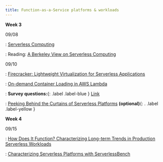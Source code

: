 ```yaml
---
title: Function-as-a-Service platforms & workloads
---
```


**Week 3**

09/08

: [Serverless Computing]()

: Reading: [A Berkeley View on Serverless Computing](https://www2.eecs.berkeley.edu/Pubs/TechRpts/2019/EECS-2019-3.pdf)


09/10

: [Firecracker: Lightweight Virtualization for Serverless Applications](https://www.usenix.org/conference/nsdi20/presentation/agache)

: [On-demand Container Loading in AWS Lambda](https://www.usenix.org/conference/atc23/presentation/brooker)

: **Survey questions:**{: .label .label-blue } [Link](https://edstem.org/us/courses/84432/discussion/6912987)

: [Peeking Behind the Curtains of Serverless Platforms](https://www.usenix.org/conference/atc18/presentation/wang-liang) **(optional)**{: . .label .label-yellow }

**Week 4**

09/15

: [How Does It Function? Characterizing Long-term Trends in Production Serverless Workloads](https://arxiv.org/abs/2312.10127)

: [Characterizing Serverless Platforms with ServerlessBench](https://ipads.se.sjtu.edu.cn/_media/publications/yusocc20.pdf)

